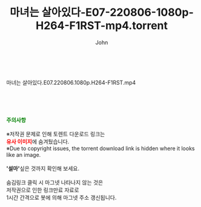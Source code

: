 ﻿---
layout: post
title:  "마녀는 살아있다-E07-220806-1080p-H264-F1RST-mp4.torrent"
author: John
categories: [ 드라마 ]
tags: [  ]
image:  
description: "마녀는 살아있다-E07-220806-1080p-H264-F1RST-mp4 torrent 정보 공유"
toc: true
toc_sticky: true
---

<br>
<div class="view-img">
<a class="view_image" href="https://www.torrentmobile61.com/bbs/view_image.php?fn=%2Fdata%2Ffile%2Fdrama%2F3735182707_bnlHBecx_9caa8a5456ce250bd5fb7ec01c4278c06da034db.jpg" target="_blank"><img alt="" class="img-tag" content="https://www.torrentmobile61.com/data/file/drama/3735182707_bnlHBecx_9caa8a5456ce250bd5fb7ec01c4278c06da034db.jpg" itemprop="image" src="https://www.torrentmobile61.com/data/file/drama/thumb-3735182707_bnlHBecx_9caa8a5456ce250bd5fb7ec01c4278c06da034db_835x2212.jpg"/></a></div><div class="view-content" itemprop="description">
<p>마녀는 살아있다.E07.220806.1080p.H264-F1RST.mp4<br/></p> </div>
    
<br><br><br>
<p data-ke-size="size16"><b><span style="color: green;">주의사항</span></b><br /><br />※저작권 문제로 인해 토렌트 다운로드 링크는<br /><b><span style="color: red;">유사 이미지</span></b>에 숨겨뒀습니다.<br />※Due to copyright issues, the torrent download link is hidden where it looks like an image.<br /><br /><b>'설마'</b>싶은 것까지 확인해 보세요.<br /><br />숨김링크 클릭 시 마그넷 나타나지 않는 것은<br />저작권으로 인한 링크만료 자료로<br />1시간 간격으로 봇에 의해 마그넷 주소 갱신됩니다.</p>
